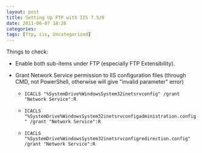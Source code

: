 ```yaml
---
layout: post
title: Setting Up FTP with IIS 7.5/8
date: 2011-06-07 18:28
categories: 
tags: [ftp, iis, Uncategorized]
---
```


Things to check:

- Enable both sub-items under FTP (especially FTP Extensibility).

- Grant Network Service permission to IIS configuration files (through CMD, not PowerShell, otherwise will give "invalid parameter" error)

    - `ICACLS "%SystemDrive%WindowsSystem32inetsrvconfig" /grant "Network Service":R`

    - `ICACLS "%SystemDrive%WindowsSystem32inetsrvconfigadministration.config" /grant "Network Service":R`

    - `ICACLS "%SystemDrive%WindowsSystem32inetsrvconfigredirection.config" /grant "Network Service":R`